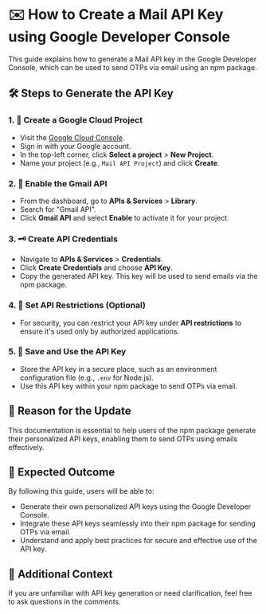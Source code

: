 # ✉️ How to Create a Mail API Key using Google Developer Console

This guide explains how to generate a Mail API key in the Google Developer Console, which can be used to send OTPs via email using an npm package.

## 🛠️ Steps to Generate the API Key

### 1. 🚀 Create a Google Cloud Project

- Visit the [Google Cloud Console](https://console.cloud.google.com/).
- Sign in with your Google account.
- In the top-left corner, click **Select a project** > **New Project**.
- Name your project (e.g., `Mail API Project`) and click **Create**.

### 2. 📧 Enable the Gmail API

- From the dashboard, go to **APIs & Services** > **Library**.
- Search for "Gmail API".
- Click **Gmail API** and select **Enable** to activate it for your project.

### 3. 🗝️ Create API Credentials

- Navigate to **APIs & Services** > **Credentials**.
- Click **Create Credentials** and choose **API Key**.
- Copy the generated API key. This key will be used to send emails via the npm package.

### 4. 🔐 Set API Restrictions (Optional)

- For security, you can restrict your API key under **API restrictions** to ensure it's used only by authorized applications.

### 5. 💾 Save and Use the API Key

- Store the API key in a secure place, such as an environment configuration file (e.g., `.env` for Node.js).
- Use this API key within your npm package to send OTPs via email.

## 📌 Reason for the Update

This documentation is essential to help users of the npm package generate their personalized API keys, enabling them to send OTPs using emails effectively.

## 🎯 Expected Outcome

By following this guide, users will be able to:

- Generate their own personalized API keys using the Google Developer Console.
- Integrate these API keys seamlessly into their npm package for sending OTPs via email.
- Understand and apply best practices for secure and effective use of the API key.

## 💬 Additional Context

If you are unfamiliar with API key generation or need clarification, feel free to ask questions in the comments.
